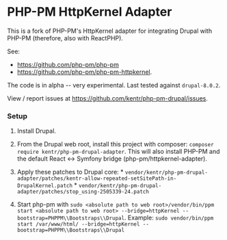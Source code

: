 # PHP-PM HttpKernel Adapter

This is a fork of PHP-PM's HttpKernel adapter for integrating Drupal with PHP-PM (therefore, also with ReactPHP).

See:
* https://github.com/php-pm/php-pm
* https://github.com/php-pm/php-pm-httpkernel.

The code is in alpha -- very experimental.  Last tested against `drupal-8.0.2`.

View / report issues at https://github.com/kentr/php-pm-drupal/issues.

### Setup

  1. Install Drupal.

  2. From the Drupal web root, install this project with composer: `composer require kentr/php-pm-drupal-adapter`.
  This will also install PHP-PM and the default React <-> Symfony bridge (php-pm/httpkernel-adapter).

  3. Apply these patches to Drupal core:
    * `vendor/kentr/php-pm-drupal-adapter/patches/kentr-allow-repeated-setSitePath-in-DrupalKernel.patch`
    * `vendor/kentr/php-pm-drupal-adapter/patches/stop_using-2505339-24.patch`

  4. Start php-pm with `sudo <absolute path to web root>/vendor/bin/ppm start <absolute path to web root> --bridge=httpKernel --bootstrap=PHPPM\\Bootstraps\\Drupal`.
  Example: `sudo vendor/bin/ppm start /var/www/html/ --bridge=httpKernel --bootstrap=PHPPM\\Bootstraps\\Drupal`
